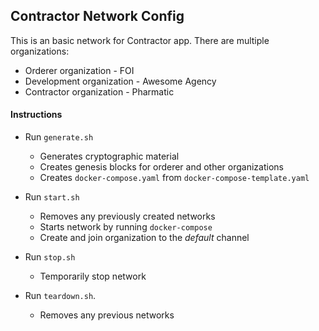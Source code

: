 ## Contractor Network Config

This is an basic network for Contractor app.
There are multiple organizations:
* Orderer organization - FOI
* Development organization - Awesome Agency
* Contractor organization - Pharmatic

#### Instructions

* Run `generate.sh`
  * Generates cryptographic material
  * Creates genesis blocks for orderer and other organizations
  * Creates `docker-compose.yaml` from `docker-compose-template.yaml`

* Run `start.sh`
  * Removes any previously created networks
  * Starts network by running `docker-compose`
  * Create and join organization to the *default* channel

* Run ``stop.sh``
  * Temporarily stop network

* Run ``teardown.sh``.
  * Removes any previous networks
